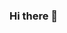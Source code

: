 ### Hi there 👋

<!--
**ceciGomez/ceciGomez** is a ✨ _special_ ✨ repository because its `README.md` (this file) appears on your GitHub profile.

Desarrollo consultas en SQL para recopilar información y mostrarla en una herammienta de Tableros


Puedes encontrarme en
- [Twitter](https://www.twitter/ceziliag)
- [Linkedin](https://www.linkedin.com/in/ceziliag)
